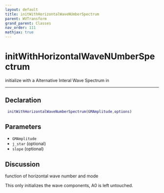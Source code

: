 ```yaml
---
layout: default
title: initWithHorizontalWaveNUmberSpectrum
parent: WVTransform
grand_parent: Classes
nav_order: 111
mathjax: true
---
```


#  initWithHorizontalWaveNUmberSpectrum

initialize with a Alternative Interal Wave Spectrum in 


---

## Declaration
```matlab
 initWithHorizontalWaveNumberSpectrum(GMAmplitude,options)
```
## Parameters
+ `GMAmplitude`  
+ `j_star`  (optional) 
+ `slope`  (optional)

## Discussion
function of horizontal wave number and mode
  
  This only initializes the wave components, A0 is left untouched.
 
          

